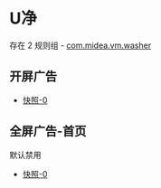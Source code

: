 # U净

存在 2 规则组 - [com.midea.vm.washer](/src/apps/com.midea.vm.washer.ts)

## 开屏广告

- [快照-0](https://i.gkd.li/import/13407199)

## 全屏广告-首页

默认禁用

- [快照-0](https://i.gkd.li/import/14661498)
